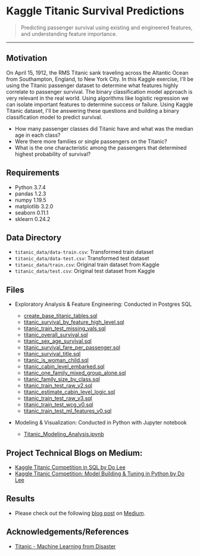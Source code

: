 # Kaggle Titanic Survival Predictions

> Predicting passenger survival using existing and engineered features, and understanding feature importance.

---

## Motivation

On April 15, 1912, the RMS Titanic sank traveling across the Altantic Ocean from Southampton, England, to New York City. In this Kaggle exercise, I'll be using the Titanic passenger dataset to determine what features highly correlate to passenger survival. The binary classification model approach is very relevant in the real world. Using algorithms like logistic regression we can isolate important features to determine success or failure. Using Kaggle Titanic dataset, I'll be answering these questions and building a binary classification model to predict survival.

* How many passenger classes did Titanic have and what was the median age in each class?
* Were there more families or single passengers on the Titanic?
* What is the one characteristic among the passengers that determined highest probability of survival?


## Requirements

* Python 3.7.4
* pandas 1.2.3
* numpy 1.19.5
* matplotlib 3.2.0
* seaborn 0.11.1
* sklearn 0.24.2


## Data Directory

* `titanic_data/data-train.csv`: Transformed train dataset
* `titanic_data/data-test.csv`: Transformed test dataset
* `titanic_data/train.csv`: Original train dataset from Kaggle
* `titanic_data/test.csv`: Original test dataset from Kaggle


## Files 

- Exploratory Analysis & Feature Engineering: Conducted in Postgres SQL
	- [create_base_titanic_tables.sql](https://gist.github.com/do-y-lee/bc578f62e81ea34094e6ec5c9680d076#file-create_base_titanic_tables-sql)
	- [titanic_survival_by_feature_high_level.sql](https://gist.github.com/do-y-lee/3651d07c7948ca6d8fbc722f1e113fce#file-titanic_survival_by_feature_high_level-sql)
	- [titanic_train_test_missing_vals.sql](https://gist.github.com/do-y-lee/cf8e348017778ffd02b5ec6dc82d11f5#file-titanic_train_test_missing_vals-sql)
	- [titanic_overall_survival.sql](https://gist.github.com/do-y-lee/c1a8ef35d9c177f9a11e2b34a763a047#file-titanic_overall_survival-sql)
	- [titanic_sex_age_survival.sql](https://gist.github.com/do-y-lee/1db7686153f52086033d25b5a9efa78b#file-titanic_sex_age_survival-sql)
	- [titanic_survival_fare_per_passenger.sql](https://gist.github.com/do-y-lee/fa713cf76e696d4e9673b351e96139e8#file-titanic_survival_fare_per_passenger-sql)
	- [titanic_survival_title.sql](https://gist.github.com/do-y-lee/10803438c336a3ae16bcaeaeead7a713#file-titanic_survival_title-sql)
	- [titanic_is_woman_child.sql](https://gist.github.com/do-y-lee/06490fff41a1465a271d036ece23854f#file-titanic_is_woman_child-sql)
	- [titanic_cabin_level_embarked.sql](https://gist.github.com/do-y-lee/7b318760c3a12b7d297be66e2a3ae229#file-titanic_cabin_level_embarked-sql)
	- [titanic_one_family_mixed_group_alone.sql](https://gist.github.com/do-y-lee/42bb24f4e451bad627abbb7afa98dd8c#file-titanic_one_family_mixed_group_alone-sql)
	- [titanic_family_size_by_class.sql](https://gist.github.com/do-y-lee/0d08537be53ab4d1dd1e9254a623a659#file-titanic_family_size_by_class-sql)
	- [titanic_train_test_raw_v2.sql](https://gist.github.com/do-y-lee/f59524aa2df23b5efcce645b3abef281#file-titanic_train_test_raw_v2-sql)
	- [titanic_estimate_cabin_level_logic.sql](https://gist.github.com/do-y-lee/eca45e1b0437e1f11b093b0dd10d741f#file-titanic_estimate_cabin_level_logic-sql)
	- [titanic_train_test_raw_v3.sql](https://gist.github.com/do-y-lee/dce29c3dfc8148094fca477877a1aaff#file-titanic_train_test_raw_v3-sql)
	- [titanic_train_test_wcg_v0.sql](https://gist.github.com/do-y-lee/b31f4872ba93eeb0dccc3f151cdc2232#file-titanic_train_test_wcg_v0-sql)
	- [titanic_train_test_ml_features_v0.sql](https://gist.github.com/do-y-lee/e810a18ba3120438adec86489af73abb#file-titanic_train_test_ml_features_v0-sql)

- Modeling & Visualization: Conducted in Python with Jupyter notebook 
	- [Titanic_Modeling_Analysis.ipynb](https://github.com/do-y-lee/kaggle-titanic-analysis/blob/main/Titanic_Modeling_Analysis.ipynb)


## Project Technical Blogs on Medium:

- [Kaggle Titanic Competition in SQL by Do Lee](https://towardsdatascience.com/kaggle-titanic-competition-in-sql-78ae3cd551ce)
- [Kaggle Titanic Competition: Model Building & Tuning in Python by Do Lee](https://towardsdatascience.com/kaggle-titanic-competition-model-building-tuning-in-python-12f4f74436b5)


## Results

* Please check out the following [blog post](https://dolee.medium.com/surviving-the-rms-titanic-a-brief-59e8a7b80d02) on [Medium](https://medium.com/).


## Acknowledgements/References

- [Titanic - Machine Learning from Disaster](https://www.kaggle.com/c/titanic)

